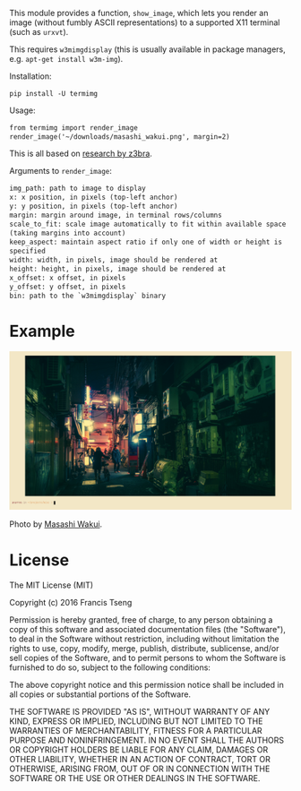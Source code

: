 This module provides a function, `show_image`, which lets you render an image (without fumbly ASCII representations) to a supported X11 terminal (such as `urxvt`).

This requires `w3mimgdisplay` (this is usually available in package managers, e.g. `apt-get install w3m-img`).

Installation:

    pip install -U termimg

Usage:

    from termimg import render_image
    render_image('~/downloads/masashi_wakui.png', margin=2)

This is all based on [research by z3bra](http://blog.z3bra.org/2014/01/images-in-terminal.html).

Arguments to `render_image`:

    img_path: path to image to display
    x: x position, in pixels (top-left anchor)
    y: y position, in pixels (top-left anchor)
    margin: margin around image, in terminal rows/columns
    scale_to_fit: scale image automatically to fit within available space (taking margins into account)
    keep_aspect: maintain aspect ratio if only one of width or height is specified
    width: width, in pixels, image should be rendered at
    height: height, in pixels, image should be rendered at
    x_offset: x offset, in pixels
    y_offset: y offset, in pixels
    bin: path to the `w3mimgdisplay` binary

# Example

![`termimg` example](shot.png)

Photo by [Masashi Wakui](https://www.flickr.com/photos/megane_wakui/).

# License

The MIT License (MIT)

Copyright (c) 2016 Francis Tseng

Permission is hereby granted, free of charge, to any person obtaining a copy of this software and associated documentation files (the "Software"), to deal in the Software without restriction, including without limitation the rights to use, copy, modify, merge, publish, distribute, sublicense, and/or sell copies of the Software, and to permit persons to whom the Software is furnished to do so, subject to the following conditions:

The above copyright notice and this permission notice shall be included in all copies or substantial portions of the Software.

THE SOFTWARE IS PROVIDED "AS IS", WITHOUT WARRANTY OF ANY KIND, EXPRESS OR IMPLIED, INCLUDING BUT NOT LIMITED TO THE WARRANTIES OF MERCHANTABILITY, FITNESS FOR A PARTICULAR PURPOSE AND NONINFRINGEMENT. IN NO EVENT SHALL THE AUTHORS OR COPYRIGHT HOLDERS BE LIABLE FOR ANY CLAIM, DAMAGES OR OTHER LIABILITY, WHETHER IN AN ACTION OF CONTRACT, TORT OR OTHERWISE, ARISING FROM, OUT OF OR IN CONNECTION WITH THE SOFTWARE OR THE USE OR OTHER DEALINGS IN THE SOFTWARE.